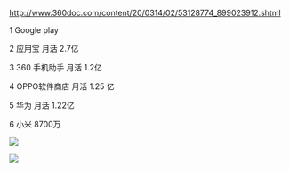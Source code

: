 


http://www.360doc.com/content/20/0314/02/53128774_899023912.shtml

1 Google play

2 应用宝   月活 2.7亿

3 360 手机助手  月活 1.2亿

4 OPPO软件商店 月活 1.25 亿

5 华为 月活 1.22亿

6 小米  8700万


![](/public/img/Android/application_store1.png)

![](/public/img/Android/application_store2.png)